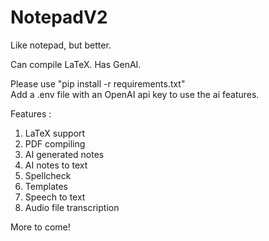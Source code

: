# NotepadV2

Like notepad, but better.  

Can compile LaTeX. Has GenAI.  

Please use "pip install -r requirements.txt"  
Add a .env file with an OpenAI api key to use the ai features.  

Features :  

1. LaTeX support 
2. PDF compiling
3. AI generated notes
4. AI notes to text
5. Spellcheck
6. Templates
7. Speech to text
8. Audio file transcription  

More to come!
